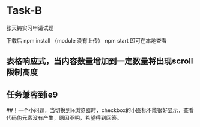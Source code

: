 # Task-B
张天铸实习申请试题

下载后 npm install （module 没有上传）
npm start 即可在本地查看

## 表格响应式，当内容数量增加到一定数量将出现scroll限制高度

## 任务兼容到ie9

##！一个小问题，当切换到ie浏览器时，checkbox的小图标不能很好显示，查看代码伪元素没有产生，原因不明，希望得到回答。

